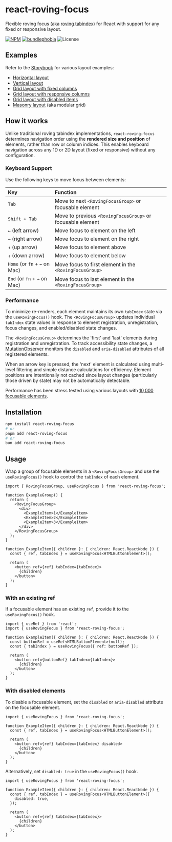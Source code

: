# react-roving-focus

Flexible roving focus (aka [roving tabindex](https://www.w3.org/WAI/ARIA/apg/practices/keyboard-interface/#kbd_roving_tabindex)) for React with support for any fixed or responsive layout.

[![NPM](https://img.shields.io/npm/v/react-roving-focus.svg)](https://www.npmjs.com/package/react-roving-focus) [![bundlephobia](https://img.shields.io/bundlephobia/minzip/react-roving-focus)](https://bundlephobia.com/result?p=react-roving-focus) ![License](https://img.shields.io/github/license/jasongerbes/react-roving-focus)

## Examples

Refer to the [Storybook](https://jasongerbes.github.io/react-roving-focus) for various layout examples:

- [Horizontal layout](https://jasongerbes.github.io/react-roving-focus/?path=/story/examples-horizontal-layout--basic)
- [Vertical layout](https://jasongerbes.github.io/react-roving-focus/?path=/story/examples-vertical-layout--basic)
- [Grid layout with fixed columns](https://jasongerbes.github.io/react-roving-focus/?path=/story/examples-grid-layout--fixed-columns)
- [Grid layout with responsive columns](https://jasongerbes.github.io/react-roving-focus/?path=/story/examples-grid-layout--responsive-columns)
- [Grid layout with disabled items](https://jasongerbes.github.io/react-roving-focus/?path=/story/examples-grid-layout--disabled-items)
- [Masonry layout](https://jasongerbes.github.io/react-roving-focus/?path=/story/examples-masonry-layout--basic) (aka modular grid)

## How it works

Unlike traditional roving tabindex implementations, `react-roving-focus` determines navigation order using the **rendered size and position** of elements, rather than row or column indices. This enables keyboard navigation across any 1D or 2D layout (fixed or responsive) without any configuration.

### Keyboard Support

Use the following keys to move focus between elements:

| Key                           | Function                                                   |
| :---------------------------- | :--------------------------------------------------------- |
| `Tab`                         | Move to next `<RovingFocusGroup>` or focusable element     |
| `Shift + Tab`                 | Move to previous `<RovingFocusGroup>` or focusable element |
| `←` (left arrow)              | Move focus to element on the left                          |
| `→` (right arrow)             | Move focus to element on the right                         |
| `↑` (up arrow)                | Move focus to element above                                |
| `↓` (down arrow)              | Move focus to element below                                |
| `Home` (or `fn` + `←` on Mac) | Move focus to first element in the `<RovingFocusGroup>`    |
| `End` (or `fn` + `→` on Mac)  | Move focus to last element in the `<RovingFocusGroup>`     |

### Performance

To minimize re-renders, each element maintains its own `tabIndex` state via the `useRovingFocus()` hook. The `<RovingFocusGroup>` updates individual `tabIndex` state values in response to element registration, unregistration, focus changes, and enabled/disabled state changes.

The `<RovingFocusGroup>` determines the 'first' and 'last' elements during registration and unregistration. To track accessibility state changes, a [MutationObserver](https://developer.mozilla.org/en-US/docs/Web/API/MutationObserver) monitors the `disabled` and `aria-disabled` attributes of all registered elements.

When an arrow key is pressed, the 'next' element is calculated using multi-level filtering and simple distance calculations for efficiency. Element positions are intentionally not cached since layout changes (particularly those driven by state) may not be automatically detectable.

Performance has been stress tested using various layouts with [10,000 focusable elements](https://jasongerbes.github.io/react-roving-focus/?path=/story/examples-grid-layout--stress-test).

## Installation

```bash
npm install react-roving-focus
# or
pnpm add react-roving-focus
# or
bun add react-roving-focus
```

## Usage

Wrap a group of focusable elements in a `<RovingFocusGroup>` and use the `useRovingFocus()` hook to control the `tabIndex` of each element.

```tsx
import { RovingFocusGroup, useRovingFocus } from 'react-roving-focus';

function ExampleGroup() {
  return (
    <RovingFocusGroup>
      <div>
        <ExampleItem>1</ExampleItem>
        <ExampleItem>2</ExampleItem>
        <ExampleItem>3</ExampleItem>
      </div>
    </RovingFocusGroup>
  );
}

function ExampleItem({ children }: { children: React.ReactNode }) {
  const { ref, tabIndex } = useRovingFocus<HTMLButtonElement>();

  return (
    <button ref={ref} tabIndex={tabIndex}>
      {children}
    </button>
  );
}
```

### With an existing ref

If a focusable element has an existing `ref`, provide it to the `useRovingFocus()` hook.

```tsx
import { useRef } from 'react';
import { useRovingFocus } from 'react-roving-focus';

function ExampleItem({ children }: { children: React.ReactNode }) {
  const buttonRef = useRef<HTMLButtonElement>(null);
  const { tabIndex } = useRovingFocus({ ref: buttonRef });

  return (
    <button ref={buttonRef} tabIndex={tabIndex}>
      {children}
    </button>
  );
}
```

### With disabled elements

To disable a focusable element, set the `disabled` or `aria-disabled` attribute on the focusable element.

```tsx
import { useRovingFocus } from 'react-roving-focus';

function ExampleItem({ children }: { children: React.ReactNode }) {
  const { ref, tabIndex } = useRovingFocus<HTMLButtonElement>();

  return (
    <button ref={ref} tabIndex={tabIndex} disabled>
      {children}
    </button>
  );
}
```

Alternatively, set `disabled: true` in the `useRovingFocus()` hook.

```tsx
import { useRovingFocus } from 'react-roving-focus';

function ExampleItem({ children }: { children: React.ReactNode }) {
  const { ref, tabIndex } = useRovingFocus<HTMLButtonElement>({
    disabled: true,
  });

  return (
    <button ref={ref} tabIndex={tabIndex}>
      {children}
    </button>
  );
}
```

